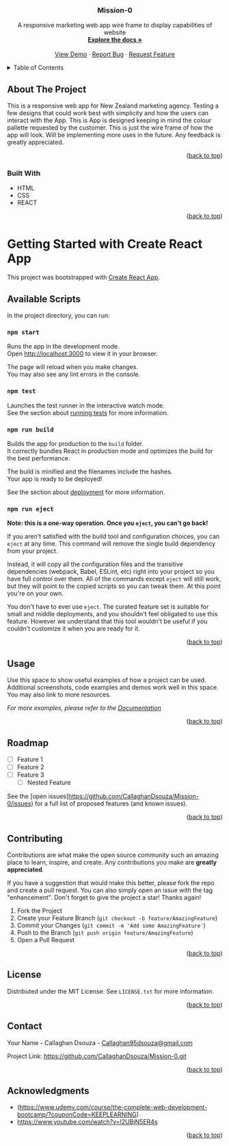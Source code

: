 
<!-- PROJECT LOGO -->
<h3 align="center">Mission-0</h3>

  <p align="center">
    A responsive marketing web app wire frame to display  capabilities of website
    <br />
    <a href="https://github.com/CallaghanDsouza/Mission-0.git"><strong>Explore the docs »</strong></a>
    <br />
    <br />
    <a href="https://github.com/CallaghanDsouza/Mission-0.git">View Demo</a>
    ·
    <a href="https://github.com/CallaghanDsouza/Mission-0/issues/new?labels=bug&template=bug-report---.md">Report Bug</a>
    ·
    <a href="https://github.com/CallaghanDsouza/Mission-0/issues/new?labels=enhancement&template=feature-request---.md">Request Feature</a>
  </p>
</div>



<!-- TABLE OF CONTENTS -->
<details>
  <summary>Table of Contents</summary>
  <ol>
    <li>
      <a href="#about-the-project">About The Project</a>
      <ul>
        <li><a href="#built-with">Built With</a></li>
      </ul>
    </li>
    <li>
      <a href="#getting-started">Getting Started</a>
      <ul>
        <li><a href="#prerequisites">Prerequisites</a></li>
        <li><a href="#installation">Installation</a></li>
      </ul>
    </li>
    <li><a href="#usage">Usage</a></li>
    <li><a href="#roadmap">Roadmap</a></li>
    <li><a href="#contributing">Contributing</a></li>
    <li><a href="#license">License</a></li>
    <li><a href="#contact">Contact</a></li>
    <li><a href="#acknowledgments">Acknowledgments</a></li>
  </ol>
</details>



<!-- ABOUT THE PROJECT -->
## About The Project

This is a responsive web app for New Zealand marketing agency. Testing a few designs that could work best with simplicity and how the users can interact with the App. This is App is designed keeping in mind the colour pallette requested by the customer. This is just the wire frame of how the app will look. Will be implementing more uses in the future. Any feedback is greatly appreciated.  



<p align="right">(<a href="#readme-top">back to top</a>)</p>



### Built With

* HTML
* CSS
* REACT

<p align="right">(<a href="#readme-top">back to top</a>)</p>



<!-- GETTING STARTED -->
# Getting Started with Create React App

This project was bootstrapped with [Create React App](https://github.com/facebook/create-react-app).

## Available Scripts

In the project directory, you can run:

### `npm start`

Runs the app in the development mode.\
Open [http://localhost:3000](http://localhost:3000) to view it in your browser.

The page will reload when you make changes.\
You may also see any lint errors in the console.

### `npm test`

Launches the test runner in the interactive watch mode.\
See the section about [running tests](https://facebook.github.io/create-react-app/docs/running-tests) for more information.

### `npm run build`

Builds the app for production to the `build` folder.\
It correctly bundles React in production mode and optimizes the build for the best performance.

The build is minified and the filenames include the hashes.\
Your app is ready to be deployed!

See the section about [deployment](https://facebook.github.io/create-react-app/docs/deployment) for more information.

### `npm run eject`

**Note: this is a one-way operation. Once you `eject`, you can't go back!**

If you aren't satisfied with the build tool and configuration choices, you can `eject` at any time. This command will remove the single build dependency from your project.

Instead, it will copy all the configuration files and the transitive dependencies (webpack, Babel, ESLint, etc) right into your project so you have full control over them. All of the commands except `eject` will still work, but they will point to the copied scripts so you can tweak them. At this point you're on your own.

You don't have to ever use `eject`. The curated feature set is suitable for small and middle deployments, and you shouldn't feel obligated to use this feature. However we understand that this tool wouldn't be useful if you couldn't customize it when you are ready for it.


<p align="right">(<a href="#readme-top">back to top</a>)</p>



<!-- USAGE EXAMPLES -->
## Usage

Use this space to show useful examples of how a project can be used. Additional screenshots, code examples and demos work well in this space. You may also link to more resources.

_For more examples, please refer to the [Documentation](https://example.com)_

<p align="right">(<a href="#readme-top">back to top</a>)</p>



<!-- ROADMAP -->
## Roadmap

- [ ] Feature 1
- [ ] Feature 2
- [ ] Feature 3
    - [ ] Nested Feature

See the [open issues]https://github.com/CallaghanDsouza/Mission-0/issues) for a full list of proposed features (and known issues).

<p align="right">(<a href="#readme-top">back to top</a>)</p>



<!-- CONTRIBUTING -->
## Contributing

Contributions are what make the open source community such an amazing place to learn, inspire, and create. Any contributions you make are **greatly appreciated**.

If you have a suggestion that would make this better, please fork the repo and create a pull request. You can also simply open an issue with the tag "enhancement".
Don't forget to give the project a star! Thanks again!

1. Fork the Project
2. Create your Feature Branch (`git checkout -b feature/AmazingFeature`)
3. Commit your Changes (`git commit -m 'Add some AmazingFeature'`)
4. Push to the Branch (`git push origin feature/AmazingFeature`)
5. Open a Pull Request

<p align="right">(<a href="#readme-top">back to top</a>)</p>



<!-- LICENSE -->
## License

Distributed under the MIT License. See `LICENSE.txt` for more information.

<p align="right">(<a href="#readme-top">back to top</a>)</p>



<!-- CONTACT -->
## Contact

Your Name - Callaghan Dsouza - Callaghan95dsouza@gmail.com

Project Link: https://github.com/CallaghanDsouza/Mission-0.git

<p align="right">(<a href="#readme-top">back to top</a>)</p>



<!-- ACKNOWLEDGMENTS -->
## Acknowledgments

* (https://www.udemy.com/course/the-complete-web-development-bootcamp/?couponCode=KEEPLEARNING)
* https://www.youtube.com/watch?v=I2UBjN5ER4s

<p align="right">(<a href="#readme-top">back to top</a>)</p>



